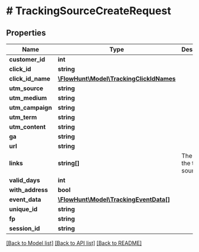 # # TrackingSourceCreateRequest

## Properties

Name | Type | Description | Notes
------------ | ------------- | ------------- | -------------
**customer_id** | **int** |  | [optional]
**click_id** | **string** |  | [optional]
**click_id_name** | [**\FlowHunt\Model\TrackingClickIdNames**](TrackingClickIdNames.md) |  | [optional]
**utm_source** | **string** |  | [optional]
**utm_medium** | **string** |  | [optional]
**utm_campaign** | **string** |  | [optional]
**utm_term** | **string** |  | [optional]
**utm_content** | **string** |  | [optional]
**ga** | **string** |  | [optional]
**url** | **string** |  | [optional]
**links** | **string[]** | The links of the traffic source | [optional]
**valid_days** | **int** |  | [optional]
**with_address** | **bool** |  | [optional]
**event_data** | [**\FlowHunt\Model\TrackingEventData[]**](TrackingEventData.md) |  | [optional]
**unique_id** | **string** |  | [optional]
**fp** | **string** |  | [optional]
**session_id** | **string** |  | [optional]

[[Back to Model list]](../../README.md#models) [[Back to API list]](../../README.md#endpoints) [[Back to README]](../../README.md)
